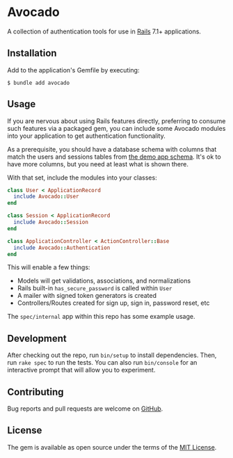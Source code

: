 # Avocado

A collection of authentication tools for use in [Rails] 7.1+ applications.

## Installation

Add to the application's Gemfile by executing:

    $ bundle add avocado

## Usage

If you are nervous about using Rails features directly, preferring to consume
such features via a packaged gem, you can include some Avocado modules into your
application to get authentication functionality.

As a prerequisite, you should have a database schema with columns that match the
users and sessions tables from [the demo app schema]. It's ok to have more
columns, but you need at least what is shown there.

With that set, include the modules into your classes:

```ruby
class User < ApplicationRecord
  include Avocado::User
end

class Session < ApplicationRecord
  include Avocado::Session
end

class ApplicationController < ActionController::Base
  include Avocado::Authentication
end
```

This will enable a few things:

- Models will get validations, associations, and normalizations
- Rails built-in `has_secure_password` is called within `User`
- A mailer with signed token generators is created
- Controllers/Routes created for sign up, sign in, password reset, etc

The `spec/internal` app within this repo has some example usage.

## Development

After checking out the repo, run `bin/setup` to install dependencies. Then, run
`rake spec` to run the tests. You can also run `bin/console` for an interactive
prompt that will allow you to experiment.

## Contributing

Bug reports and pull requests are welcome on [GitHub].

## License

The gem is available as open source under the terms of the [MIT License].

[GitHub]: https://github.com/tcuwp/avocado
[MIT License]: https://opensource.org/licenses/MIT
[Rails]: https://github.com/rails/rails
[the demo app schema]: https://github.com/tcuwp/avocado/blob/main/spec/internal/db/schema.rb
